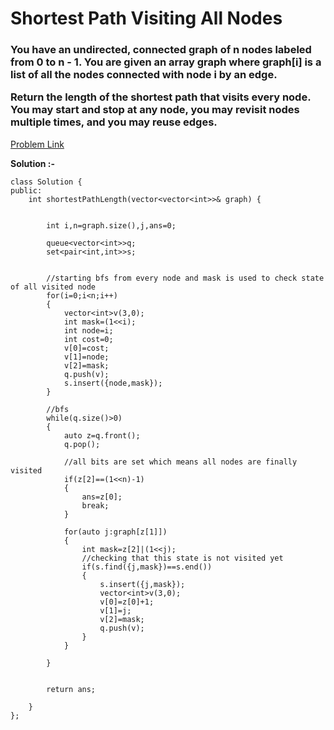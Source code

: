 # Shortest Path Visiting All Nodes

<h3>
You have an undirected, connected graph of n nodes labeled from 0 to n - 1. You are given an array graph where graph[i] is a list of all the nodes connected with node i by an edge.

Return the length of the shortest path that visits every node. You may start and stop at any node, you may revisit nodes multiple times, and you may reuse edges.
</h3>

[Problem Link](https://leetcode.com/problems/shortest-path-visiting-all-nodes/description/?envType=daily-question&envId=2023-09-17)

**Solution :-**

```
class Solution {
public:
    int shortestPathLength(vector<vector<int>>& graph) {
        
        
        int i,n=graph.size(),j,ans=0;
        
        queue<vector<int>>q;
        set<pair<int,int>>s;
        
        
        //starting bfs from every node and mask is used to check state of all visited node
        for(i=0;i<n;i++)
        {
            vector<int>v(3,0);
            int mask=(1<<i);
            int node=i;
            int cost=0;
            v[0]=cost;
            v[1]=node;
            v[2]=mask;
            q.push(v);
            s.insert({node,mask});
        }
        
        //bfs
        while(q.size()>0)
        {
            auto z=q.front();
            q.pop();
			
			//all bits are set which means all nodes are finally visited
            if(z[2]==(1<<n)-1)
            {
                ans=z[0];
                break;
            }
            
            for(auto j:graph[z[1]])
            {
                int mask=z[2]|(1<<j);
				//checking that this state is not visited yet
                if(s.find({j,mask})==s.end())
                {
                    s.insert({j,mask});
                    vector<int>v(3,0);
                    v[0]=z[0]+1;
                    v[1]=j;
                    v[2]=mask;
                    q.push(v);
                }
            }
            
        }
        
        
        return ans;
        
    }
};
```
